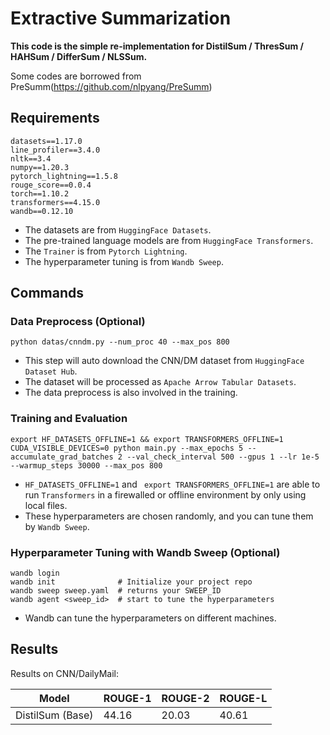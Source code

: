 # Extractive Summarization 

**This code is the simple re-implementation for DistilSum / ThresSum / HAHSum / DifferSum / NLSSum.**

Some codes are borrowed from PreSumm(https://github.com/nlpyang/PreSumm)

## Requirements
```
datasets==1.17.0
line_profiler==3.4.0
nltk==3.4
numpy==1.20.3
pytorch_lightning==1.5.8
rouge_score==0.0.4
torch==1.10.2
transformers==4.15.0
wandb==0.12.10
```

* The datasets are from `HuggingFace Datasets`.
* The pre-trained language models are from `HuggingFace Transformers`.
* The `Trainer` is from `Pytorch Lightning`.
* The hyperparameter tuning is from `Wandb Sweep`.

## Commands

### Data Preprocess (Optional)

```shell
python datas/cnndm.py --num_proc 40 --max_pos 800
```
* This step will auto download the CNN/DM dataset from `HuggingFace Dataset Hub`.
* The dataset will be processed as `Apache Arrow Tabular Datasets`.
* The data preprocess is also involved in the training.

### Training and Evaluation

```shell
export HF_DATASETS_OFFLINE=1 && export TRANSFORMERS_OFFLINE=1
CUDA_VISIBLE_DEVICES=0 python main.py --max_epochs 5 --accumulate_grad_batches 2 --val_check_interval 500 --gpus 1 --lr 1e-5 --warmup_steps 30000 --max_pos 800
```
* `HF_DATASETS_OFFLINE=1` and ` export TRANSFORMERS_OFFLINE=1` are able to run `Transformers` in a firewalled or offline environment by only using local files.
* These hyperparameters are chosen randomly, and you can tune them by `Wandb Sweep`.

### Hyperparameter Tuning with Wandb Sweep (Optional)
```shell
wandb login             
wandb init              # Initialize your project repo
wandb sweep sweep.yaml  # returns your SWEEP_ID
wandb agent <sweep_id>  # start to tune the hyperparameters
```
* Wandb can tune the hyperparameters on different machines.


## Results

Results on CNN/DailyMail:

| Model            | ROUGE-1 | ROUGE-2 | ROUGE-L |
|------------------|---------|---------|---------|
| DistilSum (Base) | 44.16   | 20.03   | 40.61   |

